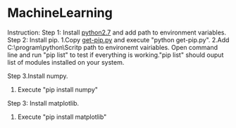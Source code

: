 # MachineLearning

Instruction:
Step 1: Install [python2.7](https://www.python.org/downloads/) and add path to environment variables.
Step 2: Install pip.
  1.Copy [get-pip.py](https://pip.pypa.io/en/stable/installing/) and execute "python get-pip.py".
  2.Add C:\\program\\python\\Scritp path to environemt vairiables.
     Open command line and run "pip list" to test if everything is working."pip list" should ouput list of modules installed on your system.
        
Step 3.Install numpy.
  1. Execute "pip install numpy"

Step 3: Install matplotlib.
  1. Execute "pip install matplotlib"


